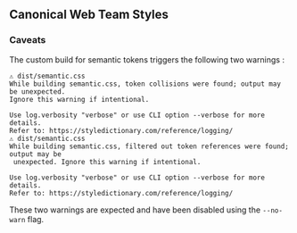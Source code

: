 ## Canonical Web Team Styles

### Caveats

The custom build for semantic tokens triggers the following two warnings : 

```
⚠️ dist/semantic.css
While building semantic.css, token collisions were found; output may be unexpected. 
Ignore this warning if intentional.

Use log.verbosity "verbose" or use CLI option --verbose for more details.
Refer to: https://styledictionary.com/reference/logging/
⚠️ dist/semantic.css
While building semantic.css, filtered out token references were found; output may be
 unexpected. Ignore this warning if intentional.

Use log.verbosity "verbose" or use CLI option --verbose for more details.
Refer to: https://styledictionary.com/reference/logging/
```

These two warnings are expected and have been disabled using the `--no-warn` flag.


